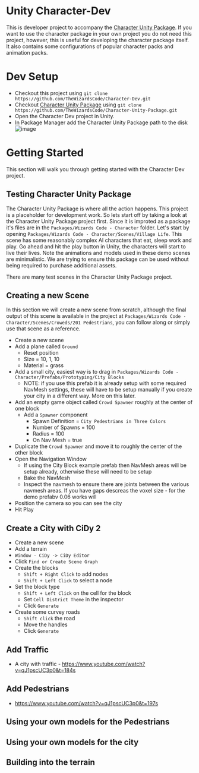 # Unity Character-Dev
This is developer project to accompany the [Character Unity Package](https://github.com/TheWizardsCode/Character-Unity-Package). 
If you want to use the character package in your own project you do not need this project, however, this is useful for developing
the character package itself. It also contains some configurations of popular character packs and animation packs. 

# Dev Setup

  * Checkout this project using `git clone https://github.com/TheWizardsCode/Character-Dev.git`
  * Checkout [Character Unity Package](https://github.com/TheWizardsCode/Character-Unity-Package) using `git clone https://github.com/TheWizardsCode/Character-Unity-Package.git`
  * Open the Character Dev project in Unity.
  * In Package Manager add the Character Unity Package path to the disk ![image](https://user-images.githubusercontent.com/250240/159505725-4bc5311b-c8a5-4128-9d64-58e6b6259abd.png)

# Getting Started

This section will walk you through getting started with the Character Dev project.

## Testing Character Unity Package

The Character Unity Package is where all the action happens. This project is a placeholder for development work. So lets start off by taking a look at the Character Unity Package project first.
Since it is improted as a package it's files are in the `Packages/Wizards Code - Character` folder. Let's start by opening `Packages/Wizards Code - Character/Scenes/Village Life`. 
This scene has some reasonably complex AI characters that eat, sleep work and play. Go ahead and hit the play button in Unity, the characters will start to live their lives. 
Note the animations and models used in these demo scenes are minimalistic. We are trying to ensure this package can be used without being required to purchase additional assets.

There are many test scenes in the Character Unity Package project.

## Creating a new Scene

In this section we will create a new scene from scratch, although the final output of this scene is available in the project at `Packages/Wizards Code - Character/Scenes/Croweds/201 Pedestrians`, you can follow along or simply use that scene as a reference.

  * Create a new scene
  * Add a plane called `Ground`
    * Reset position
    * Size = 10, 1, 10
    * Material = grass
  * Add a small city, easiest way is to drag in `Packages/Wizards Code - Character/Prefabs/Prototyping/City Blocks`
    * NOTE: if you use this prefab it is already setup with some required NavMesh settings, these will have to be setup manually if you create your city in a different way. More on this later.
  * Add an empty game object called `Crowd Spawner` roughly at the center of one block
    * Add a `Spawner` component
      * Spawn Definition = `City Pedestrians in Three Colors`
      * Number of Spawns = 100
      * Radius = 100
      * On Nav Mesh = true
  * Duplicate the `Crowd Spawner` and move it to roughly the center of the other block
  * Open the Navigation Window
    * If using the City Block example prefab then NavMesh areas will be setup already, otherwise these will need to be setup
    * Bake the NavMesh
    * Inspect the navmesh to ensure there are joints between the various navmesh areas. If you have gaps descreas the voxel size - for the demo prefabv 0.06 works will
  * Position the camera so you can see the city
  * Hit Play
  
## Create a City with CiDy 2

  * Create a new scene
  * Add a terrain
  * `Window - CiDy -> CiDy Editor`
  * Click `Find or Create Scene Graph`
  * Create the blocks
    * `Shift + Right Click` to add nodes
    * `Shift + Left Click` to select a node
  * Set the block type
    * `Shift + Left Click` on the cell for the block
    * Set `Cell District Theme` in the inspector
    * Click `Generate`
  * Create some curvey roads
    * `Shift click` the road
    * Move the handles
    * Click `Generate`
  
## Add Traffic

  * A city with traffic - https://www.youtube.com/watch?v=qJ1pscUC3p0&t=184s

## Add Pedestrians

  * https://www.youtube.com/watch?v=qJ1pscUC3p0&t=197s

## Using your own models for the Pedestrians

## Using your own models for the city

## Building into the terrain

  





